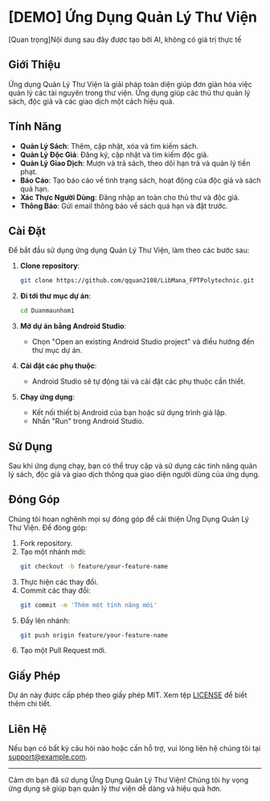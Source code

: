 # [DEMO] Ứng Dụng Quản Lý Thư Viện
[Quan trọng]Nội dung sau đây được tạo bởi AI, không có giá trị thực tế
## Giới Thiệu
Ứng dụng Quản Lý Thư Viện là giải pháp toàn diện giúp đơn giản hóa việc quản lý các tài nguyên trong thư viện. Ứng dụng giúp các thủ thư quản lý sách, độc giả và các giao dịch một cách hiệu quả.

## Tính Năng
- **Quản Lý Sách**: Thêm, cập nhật, xóa và tìm kiếm sách.
- **Quản Lý Độc Giả**: Đăng ký, cập nhật và tìm kiếm độc giả.
- **Quản Lý Giao Dịch**: Mượn và trả sách, theo dõi hạn trả và quản lý tiền phạt.
- **Báo Cáo**: Tạo báo cáo về tình trạng sách, hoạt động của độc giả và sách quá hạn.
- **Xác Thực Người Dùng**: Đăng nhập an toàn cho thủ thư và độc giả.
- **Thông Báo**: Gửi email thông báo về sách quá hạn và đặt trước.

## Cài Đặt
Để bắt đầu sử dụng ứng dụng Quản Lý Thư Viện, làm theo các bước sau:

1. **Clone repository**:
    ```bash
    git clone https://github.com/qquan2108/LibMana_FPTPolytechnic.git
    ```
2. **Đi tới thư mục dự án**:
    ```bash
    cd Duanmaunhom1
    ```
3. **Mở dự án bằng Android Studio**:
    - Chọn "Open an existing Android Studio project" và điều hướng đến thư mục dự án.

4. **Cài đặt các phụ thuộc**:
    - Android Studio sẽ tự động tải và cài đặt các phụ thuộc cần thiết.

5. **Chạy ứng dụng**:
    - Kết nối thiết bị Android của bạn hoặc sử dụng trình giả lập.
    - Nhấn "Run" trong Android Studio.

## Sử Dụng
Sau khi ứng dụng chạy, bạn có thể truy cập và sử dụng các tính năng quản lý sách, độc giả và giao dịch thông qua giao diện người dùng của ứng dụng.

## Đóng Góp
Chúng tôi hoan nghênh mọi sự đóng góp để cải thiện Ứng Dụng Quản Lý Thư Viện. Để đóng góp:

1. Fork repository.
2. Tạo một nhánh mới:
    ```bash
    git checkout -b feature/your-feature-name
    ```
3. Thực hiện các thay đổi.
4. Commit các thay đổi:
    ```bash
    git commit -m 'Thêm một tính năng mới'
    ```
5. Đẩy lên nhánh:
    ```bash
    git push origin feature/your-feature-name
    ```
6. Tạo một Pull Request mới.

## Giấy Phép
Dự án này được cấp phép theo giấy phép MIT. Xem tệp [LICENSE](LICENSE) để biết thêm chi tiết.

## Liên Hệ
Nếu bạn có bất kỳ câu hỏi nào hoặc cần hỗ trợ, vui lòng liên hệ chúng tôi tại [support@example.com](mailto:support@example.com).

---

Cảm ơn bạn đã sử dụng Ứng Dụng Quản Lý Thư Viện! Chúng tôi hy vọng ứng dụng sẽ giúp bạn quản lý thư viện dễ dàng và hiệu quả hơn.
